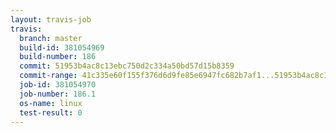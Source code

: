 ```yaml
---
layout: travis-job
travis:
  branch: master
  build-id: 381054969
  build-number: 186
  commit: 51953b4ac8c13ebc750d2c334a50bd57d15b8359
  commit-range: 41c335e60f155f376d6d9fe85e6947fc682b7af1...51953b4ac8c13ebc750d2c334a50bd57d15b8359
  job-id: 381054970
  job-number: 186.1
  os-name: linux
  test-result: 0
---
```

